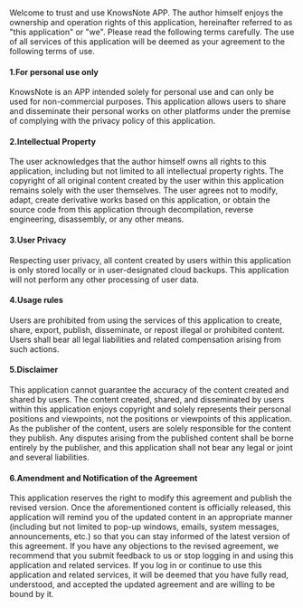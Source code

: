 ### 

Welcome to trust and use KnowsNote APP. The author himself enjoys the ownership and operation rights of this application, hereinafter referred to as "this application" or "we". Please read the following terms carefully. The use of all services of this application will be deemed as your agreement to the following terms of use.

#### 1.For personal use only  

KnowsNote is an APP intended solely for personal use and can only be used for non-commercial purposes. This application allows users to share and disseminate their personal works on other platforms under the premise of complying with the privacy policy of this application.

#### 2.Intellectual Property  

The user acknowledges that the author himself owns all rights to this application, including but not limited to all intellectual property rights. The copyright of all original content created by the user within this application remains solely with the user themselves. The user agrees not to modify, adapt, create derivative works based on this application, or obtain the source code from this application through decompilation, reverse engineering, disassembly, or any other means.

#### 3.User Privacy 

Respecting user privacy, all content created by users within this application is only stored locally or in user-designated cloud backups. This application will not perform any other processing of user data.

#### 4.Usage rules 

Users are prohibited from using the services of this application to create, share, export, publish, disseminate, or repost illegal or prohibited content. Users shall bear all legal liabilities and related compensation arising from such actions.

#### 5.Disclaimer

This application cannot guarantee the accuracy of the content created and shared by users. The content created, shared, and disseminated by users within this application enjoys copyright and solely represents their personal positions and viewpoints, not the positions or viewpoints of this application. As the publisher of the content, users are solely responsible for the content they publish. Any disputes arising from the published content shall be borne entirely by the publisher, and this application shall not bear any legal or joint and several liabilities.

#### 6.Amendment and Notification of the Agreement 

This application reserves the right to modify this agreement and publish the revised version. Once the aforementioned content is officially released, this application will remind you of the updated content in an appropriate manner (including but not limited to pop-up windows, emails, system messages, announcements, etc.) so that you can stay informed of the latest version of this agreement. If you have any objections to the revised agreement, we recommend that you submit feedback to us or stop logging in and using this application and related services. If you log in or continue to use this application and related services, it will be deemed that you have fully read, understood, and accepted the updated agreement and are willing to be bound by it.










